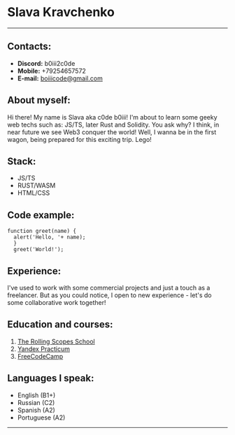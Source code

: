 # Slava Kravchenko

-----

## Contacts:

* __Discord:__ b0iii2c0de
* __Mobile:__ +79254657572
* __E-mail:__ boiiicode@gmail.com

## About myself:


Hi there! My name is Slava aka c0de b0iii! I'm about to learn some geeky web techs such as: JS/TS, later Rust and Solidity. You ask why? I think, in near future we see Web3 conquer the world! Well, I wanna be in the first wagon, being prepared for this exciting trip. Lego!


## Stack:

- JS/TS
- RUST/WASM
- HTML/CSS

## Code example:

```
function greet(name) {
  alert('Hello, '+ name);
  }
  greet('World!');
```

## Experience:

I've used to work with some commercial projects and just a touch as a freelancer. But as you could notice, I open to new experience - let's do some collaborative work together!

## Education and courses:

1. [The Rolling Scopes School](https://rs.school/js)
2. [Yandex Practicum](https://practicum.yandex.ru/web-plus/)
3. [FreeCodeCamp](https://www.youtube.com/c/Freecodecamp)

## Languages I speak:

- English (B1+)
- Russian (C2)
- Spanish (A2)
- Portuguese (A2)

-----

